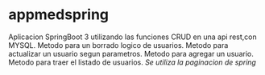 # appmedspring
Aplicacion SpringBoot 3 utilizando las funciones CRUD en una api rest,con MYSQL.
Metodo para un borrado logico de usuarios.
Metodo para actualizar un usuario segun parametros.
Metodo para agregar un usuario.
Metodo para traer el listado de usuarios.
*Se utiliza la paginacion de spring*
